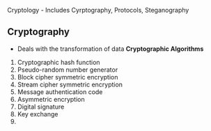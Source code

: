 Cryptology - Includes  Cyrptography, Protocols, Steganography

## Cryptography
- Deals with the transformation of data
**Cryptographic Algorithms**
1. Cryptographic hash function
2. Pseudo-random number generator
3. Block cipher symmetric encryption
4. Stream cipher symmetric encryption
5. Message authentication code
6. Asymmetric encryption
7. Digital signature
8. Key exchange
9. 